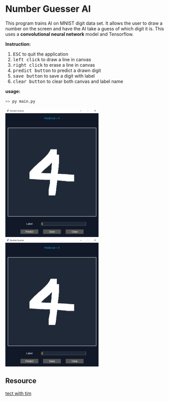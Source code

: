 # Number Guesser AI

This program trains AI on MNIST digit data set. It allows the user to draw a number on the screen and have the AI take a guess of which digit it is. This uses a **convolutional neural network** model and Tensorflow.  

**Instruction:**  

1. <kbd>ESC</kbd> to quit the application
1. <kbd>left click</kbd> to draw a line in canvas
1. <kbd>right click</kbd> to erase a line in canvas
1. <kbd>predict button</kbd> to predict a drawn digit
1. <kbd>save button</kbd> to save a digit with label
1. <kbd>clear button</kbd> to clear both canvas and label name


**usage:**

```sh
>> py main.py
```

<p align="left">
    <img src="./assets/prediction1.png" height="400" />
    <img src="./assets/prediction2.png" height="400" />
</p>


## Resource

[tect with tim](https://github.com/techwithtim/Number-Guesser-Neural-Net)